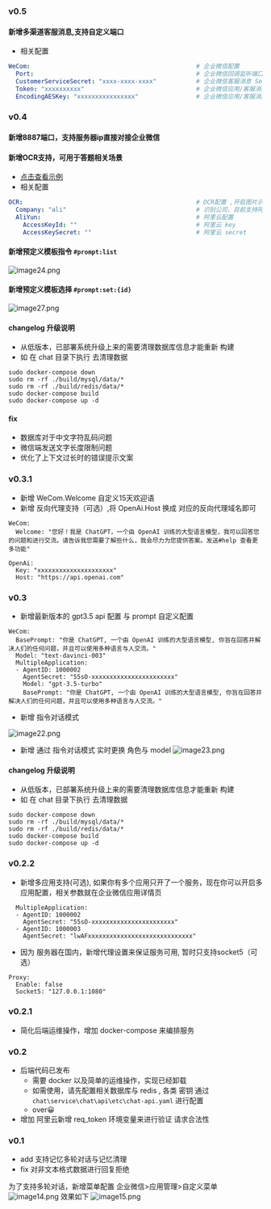### v0.5
#### 新增多渠道客服消息,支持自定义端口

- 相关配置
```yaml
WeCom:                                              # 企业微信配置
  Port:                                             # 企业微信回调监听端口（可选）默认为8887
  CustomerServiceSecret: "xxxx-xxxx-xxxx"           # 企业微信客服消息 Secret
  Token: "xxxxxxxxxx"                               # 企业微信应用/客服消息 Token
  EncodingAESKey: "xxxxxxxxxxxxxxxx"                # 企业微信应用/客服消息 EncodingAESKey
```

### v0.4
#### 新增8887端口，支持服务器ip直接对接企业微信

#### 新增OCR支持，可用于答题相关场景
- [点击查看示例](./image25.jpg)
- 相关配置
```yaml
OCR:                                                # OCR配置 ,开启图片识别（可选）
  Company: "ali"                                    # 识别公司，目前支持阿里云（可选）
  AliYun:                                           # 阿里云配置
    AccessKeyId: ""                                 # 阿里云 key
    AccessKeySecret: ""                             # 阿里云 secret
```
#### 新增预定义模板指令 `#prompt:list`
![image24.png](./image28.png)
#### 新增预定义模板选择 `#prompt:set:{id}`
![image27.png](./image27.png)

#### changelog 升级说明
- 从低版本，已部署系统升级上来的需要清理数据库信息才能重新 构建
- 如 在 chat 目录下执行 去清理数据
```shell
sudo docker-compose down
sudo rm -rf ./build/mysql/data/*
sudo rm -rf ./build/redis/data/*
sudo docker-compose build 
sudo docker-compose up -d
```
#### fix
- 数据库对于中文字符乱码问题
- 微信端发送文字长度限制问题
- 优化了上下文过长时的错误提示文案

### v0.3.1
- 新增 WeCom.Welcome 自定义15天欢迎语
- 新增 反向代理支持（可选）,将 OpenAi.Host 换成 对应的反向代理域名即可

```shell
WeCom:
  Welcome: "您好！我是 ChatGPT，一个由 OpenAI 训练的大型语言模型，我可以回答您的问题和进行交流。请告诉我您需要了解些什么，我会尽力为您提供答案。发送#help 查看更多功能"

OpenAi:
  Key: "xxxxxxxxxxxxxxxxxxxxx"
  Host: "https://api.openai.com"
```
### v0.3
- 新增最新版本的 gpt3.5 api 配置 与 prompt 自定义配置
```
WeCom:
  BasePrompt: "你是 ChatGPT, 一个由 OpenAI 训练的大型语言模型, 你旨在回答并解决人们的任何问题，并且可以使用多种语言与人交流。"
  Model: "text-davinci-003"
  MultipleApplication:
  - AgentID: 1000002
    AgentSecret: "55sO-xxxxxxxxxxxxxxxxxxxxxxx"
    Model: "gpt-3.5-turbo"
    BasePrompt: "你是 ChatGPT, 一个由 OpenAI 训练的大型语言模型, 你旨在回答并解决人们的任何问题，并且可以使用多种语言与人交流。"
```
- 新增 指令对话模式

![image22.png](./image22.png)

- 新增 通过 指令对话模式 实时更换 角色与 model
  ![image23.png](./image23.png)

#### changelog 升级说明
- 从低版本，已部署系统升级上来的需要清理数据库信息才能重新 构建
- 如 在 chat 目录下执行 去清理数据
```shell
sudo docker-compose down
sudo rm -rf ./build/mysql/data/*
sudo rm -rf ./build/redis/data/*
sudo docker-compose build 
sudo docker-compose up -d
```

### v0.2.2
- 新增多应用支持(可选), 如果你有多个应用只开了一个服务，现在你可以开启多应用配置，相关参数就在企业微信应用详情页
```
  MultipleApplication:
  - AgentID: 1000002
    AgentSecret: "55sO-xxxxxxxxxxxxxxxxxxxxxxx"
  - AgentID: 1000003
    AgentSecret: "lwAFxxxxxxxxxxxxxxxxxxxxxxxxxxxxx"
```
- 因为 服务器在国内，新增代理设置来保证服务可用, 暂时只支持socket5（可选）
```
Proxy:
  Enable: false
  Socket5: "127.0.0.1:1080"
```

### v0.2.1
- 简化后端运维操作，增加 docker-compose 来编排服务

### v0.2

- 后端代码已发布
  - 需要 docker 以及简单的运维操作，实现已经卸载
  - 如需使用，请先配置相关数据库与 redis , 各类 密钥 通过 `chat\service\chat\api\etc\chat-api.yaml` 进行配置
  - over😀
- 增加 阿里云新增 req_token 环境变量来进行验证 请求合法性

### v0.1

- add 支持记忆多轮对话与记忆清理
- fix 对非文本格式数据进行回复拒绝

为了支持多轮对话，新增菜单配置  企业微信>应用管理>自定义菜单
![image14.png](./image14.png)
效果如下
![image15.png](./image15.png)